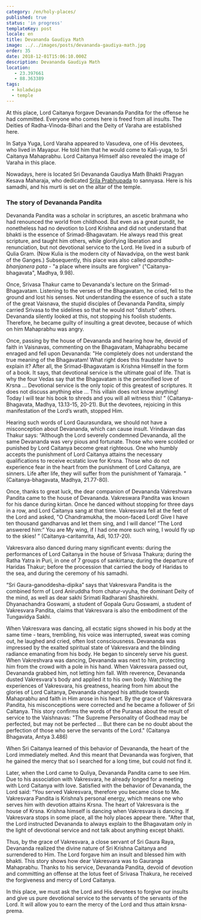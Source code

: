 ```yaml
---
category: /en/holy-places/
published: true
status: 'in progress'
templateKey: post
locale: en
title: Devananda Gaudiya Math
image: ../../images/posts/devananda-gaudiya-math.jpg
order: 35
date: 2018-12-01T15:06:10.000Z
description: Devananda Gaudiya Math
location:
   - 23.397661
   - 88.363389
tags:
  - koladwipa
  - temple
---
```


At this place, Lord Caitanya forgave Devananda Pandita for the offense he had committed. Everyone who comes here is freed from all insults.
The Deities of Radha-Vinoda-Bihari and the Deity of Varaha are established here.

In Satya Yuga, Lord Varaha appeared to Vasudeva, one of His devotees, who lived in Mayapur.
He told him that he would come to Kali-yuga, to Sri Caitanya Mahaprabhu. Lord Caitanya Himself also revealed the image of Varaha in this place.

Nowadays, here is located Sri Devananda Gaudiya Math Bhakti Pragyan Kesava Maharaja, who dedicated [Srila Prabhupada](/en/srila-prabhupada) to sannyasa. Here is his samadhi, and his murti is set on the altar of the temple.

### The story of Devananda Pandita
Devananda Pandita was a scholar in scriptures, an ascetic brahmana who had renounced the world from childhood. But even as a great pundit, he nonetheless had no devotion
to Lord Krishna and did not understand that bhakti is the essence of Srimad-Bhagavatam. He always read this great scripture, and taught him others, while glorifying
liberation and renunciation, but not devotional service to the Lord. He lived in a suburb of Qulia Gram. (Now Kulia is the modern city of Navadvipa, on the west bank of the Ganges.)
Subsequently, this place was also called <i> aparadha-bhanjanera pata </i> - "a place where insults are forgiven" ("Caitanya-bhagavata", Madhya, 9.98).

Once, Srivasa Thakur came to Devananda's lecture on the Srimad-Bhagavatam. Listening to the verses of the Bhagavatam, he cried, fell to the ground and lost his senses. Not understanding
the essence of such a state of the great Vaisnava, the stupid disciples of Devananda Pandita, simply carried Srivasa to the sidelines so that he would not "disturb" others.
Devananda silently looked at this, not stopping his foolish students. Therefore, he became guilty of insulting a great devotee, because of which on him
Mahaprabhu was angry.

Once, passing by the house of Devananda and hearing how he, devoid of faith in Vaisnavas, commenting on the Bhagavatam, Mahaprabhu became enraged and fell upon Devananda:
"He completely does not understand the true meaning of the Bhagavatam! What right does this fraudster have to explain it? After all, the Srimad-Bhagavatam is Krishna Himself in the form of a book. It says,
that devotional service is the ultimate goal of life. That is why the four Vedas say that the Bhagavatam is the personified love of Krsna ... Devotional service is the only topic
of this greatest of scriptures. It does not discuss anything else ... This villain does not know anything! Today I will tear his book to shreds and you will all witness this! "
(Caitanya-Bhagavata, Madhya, 13.13-15, 20-21). But the devotees, rejoicing in this manifestation of the Lord’s wrath, stopped Him.

Hearing such words of Lord Gaurasundara, we should not have a misconception about Devananda, which can cause insult. Vrindavan das Thakur
says: “Although the Lord severely condemned Devananda, all the same Devananda was very pious and fortunate. Those who were scolded or punished by Lord Caitanya become great righteous.
One who humbly accepts the punishment of Lord Caitanya attains the necessary qualifications to receive ecstatic love for Krsna. Those who do not experience fear in the heart
from the punishment of Lord Caitanya, are sinners. Life after life, they will suffer from the punishment of Yamaraja. "(Caitanya-bhagavata, Madhya, 21.77-80).

Once, thanks to great luck, the dear companion of Devananda Vakreshvara Pandita came to the house of Devananda. Vakreswara Pandita was known for his dance during kirtan.
Once he danced without stopping for three days in a row, and Lord Caitanya sang at that time. Vakresvara fell at the feet of the Lord and asked, "O Chandramukha, the moon-faced Lord! Give
I have ten thousand gandharvas and let them sing, and I will dance! ”The Lord answered him:“ You are My wing, if I had one more such wing, I would fly up to the skies! ”
(Caitanya-caritamrita, Adi, 10.17-20).

Vakresvara also danced during many significant events: during the performances of Lord Caitanya in the house of Srivasa Thakura; during the Ratha Yatra in Puri,
in one of 7 groups of sankirtana; during the departure of Haridas Thakur; before the procession that carried the body of Haridas to the sea, and during the ceremony of his samadhi.

“Sri Gaura-ganoddesha-dipika” says that Vakresvara Pandita is the combined form of Lord Aniruddha from chatur-vyuha, the dominant Deity of the mind, as well as
dear sakhi Srimati Radharani Shashirekhi. Dhyanachandra Goswami, a student of Gopala Guru Goswami, a student of Vakresvara Pandita, claims that Vakresvara is also
the embodiment of the Tungavidya Sakhi.

When Vakresvara was dancing, all ecstatic signs showed in his body at the same time - tears, trembling, his voice was interrupted, sweat was coming out, he laughed and cried,
often lost consciousness. Devananda was impressed by the exalted spiritual state of Vakresvara and the blinding radiance emanating from his body.
He began to sincerely serve his guest. When Vakreshvara was dancing, Devananda was next to him, protecting him from the crowd with a pole in his hand. When Vakresvara passed out,
Devananda grabbed him, not letting him fall. With reverence, Devananda dusted Vakresvara's body and applied it to his own body. Watching the experiences of Vakresvara,
his greatness, hearing from him about the glories of Lord Caitanya, Devananda changed his attitude towards Mahaprabhu and faith in Him arose in his heart. By the grace of Vakresvara Pandita,
his misconceptions were corrected and he became a follower of Sri Caitanya. This story confirms the words of the Puranas about the result of service to the Vaishnavas:
"The Supreme Personality of Godhead may be perfected, but may not be perfected ... But there can be no doubt about the perfection of those who serve the servants of the Lord."
(Caitanya Bhagavata, Antya 3.486)

When Sri Caitanya learned of this behavior of Devananda, the heart of the Lord immediately melted. And this meant that Devananda was forgiven, that he gained the mercy that so
I searched for a long time, but could not find it.

Later, when the Lord came to Quliya, Devananda Pandita came to see Him. Due to his association with Vakresvara, he already longed for a meeting with Lord Caitanya with love.
Satisfied with the behavior of Devananda, the Lord said: “You served Vakresvara, therefore you became close to Me. Vakresvara Pandita is Krishna’s personal energy, which means
one who serves him with devotion attains Krsna. The heart of Vakresvara is the house of Krsna. Krishna himself is dancing when Vakresvara is dancing. If Vakresvara stops
in some place, all the holy places appear there. "After that, the Lord instructed Devananda to always explain to the Bhagavatam only in the light of devotional service
and not talk about anything except bhakti.

Thus, by the grace of Vakresvara, a close servant of Sri Gaura Raya, Devananda realized the divine nature of Sri Krishna Caitanya and surrendered to Him. The Lord forgave him an insult
and blessed him with bhakti. This story shows how dear Vakresvara was to Gauranga Mahaprabhu. Thanks to his service, Devananda Pandita,
devoid of devotion and committing an offense at the lotus feet of Srivasa Thakura, he received the forgiveness and mercy of Lord Caitanya.

In this place, we must ask the Lord and His devotees to forgive our insults and give us pure devotional service to the servants of the servants of the Lord. It will allow you to earn
the mercy of the Lord and thus attain krsna-prema.

<tbd locale="en" url="mailto:haribol@mayapur.live"></tbd>
